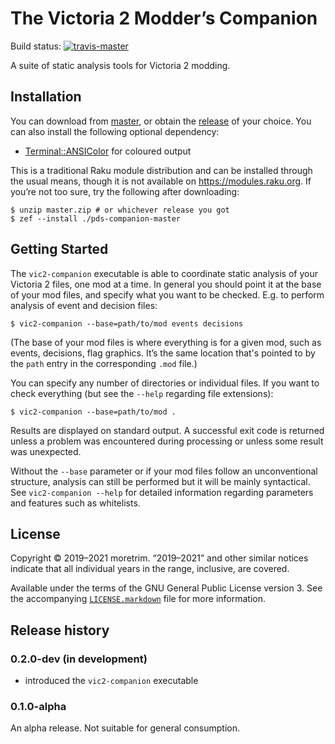 The Victoria 2 Modder’s Companion
=================================

Build status:
[![travis-master][travis-master-image]](https://travis-ci.com/moretrim/pds-companion/branches)

[travis-master-image]: https://travis-ci.com/moretrim/pds-companion.svg?branch=master

A suite of static analysis tools for Victoria 2 modding.

Installation
------------

You can download from [master][], or obtain the [release][] of your choice. You can also install the following optional
dependency:

- [Terminal::ANSIColor] for coloured output

[master]: https://github.com/moretrim/pds-companion/archive/master.zip
[RELEASE]: https://github.com/moretrim/pds-companion/releases
[Terminal::ANSIColor]: https://github.com/tadzik/Terminal-ANSIColor

This is a traditional Raku module distribution and can be installed through the usual means, though it is not available
on <https://modules.raku.org>. If you’re not too sure, try the following after downloading:

```shell-session
$ unzip master.zip # or whichever release you got
$ zef --install ./pds-companion-master
```

Getting Started
---------------

The `vic2-companion` executable is able to coordinate static analysis of your Victoria 2 files, one mod at a time. In
general you should point it at the base of your mod files, and specify what you want to be checked. E.g. to perform
analysis of event and decision files:

```shell-session
$ vic2-companion --base=path/to/mod events decisions
```

(The base of your mod files is where everything is for a given mod, such as events, decisions, flag graphics. It’s the
same location that's pointed to by the `path` entry in the corresponding `.mod` file.)

You can specify any number of directories or individual files. If you want to check everything (but see the `--help`
regarding file extensions):

```shell-session
$ vic2-companion --base=path/to/mod .
```

Results are displayed on standard output. A successful exit code is returned unless a problem was encountered during
processing or unless some result was unexpected.

Without the `--base` parameter or if your mod files follow an unconventional structure, analysis can still be performed
but it will be mainly syntactical. See `vic2-companion --help` for detailed information regarding parameters and
features such as whitelists.

License
-------

Copyright © 2019–2021 moretrim. “2019–2021” and other similar notices indicate that all individual years in the range,
inclusive, are covered.

Available under the terms of the GNU General Public License version 3. See the accompanying
[`LICENSE.markdown`][license] file for more information.

[license]: ./LICENSE.markdown

Release history
---------------

### 0.2.0-dev (in development)

- introduced the `vic2-companion` executable

### 0.1.0-alpha

An alpha release. Not suitable for general consumption.
